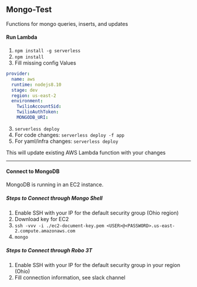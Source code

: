 ## Mongo-Test

Functions for mongo queries, inserts, and updates

#### Run Lambda
1. ```npm install -g serverless```
2. ```npm install```
3. Fill missing config Values
```yaml
provider:
  name: aws
  runtime: nodejs8.10
  stage: dev
  region: us-east-2
  environment:
    TwilioAccountSid: 
    TwilioAuthToken: 
    MONGODB_URI: 
```
3. ```serverless deploy```
4. For code changes: ```serverless deploy -f app```
5. For yaml/infra changes: ```serverless deploy```

This will update existing AWS Lambda function with your changes

---



#### Connect to MongoDB

MongoDB is running in an EC2 instance.

##### Steps to Connect through Mongo Shell
1. Enable SSH with your IP for the default security group (Ohio region)
2. Download key for EC2
3. ```ssh -vvv -i ./ec2-document-key.pem <USER>@<PASSWORD>.us-east-2.compute.amazonaws.com```
4. ```mongo ```

##### Steps to Connect through Robo 3T
1. Enable SSH with your IP for the default security group in your region (Ohio)
2. Fill connection information, see slack channel





